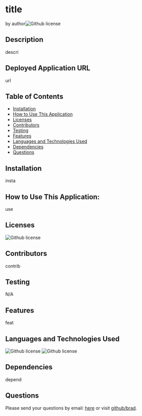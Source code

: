 # title 
  by author![Github license](https://img.shields.io/badge/license-MIT-blue.svg)
## Description
descri
## Deployed Application URL
url
## Table of Contents
* [Installation](#installation)
* [How to Use This Application](#how-to-use-this-application)
* [Licenses](#Licenses)
* [Contributors](#contributors)
* [Testing](#testing)
* [Features](#features)
* [Languages and Technologies Used](#languages-and-technologies-used)
* [Dependencies](#dependencies)
* [Questions](#questions)

## Installation
insta
## How to Use This Application:
use
## Licenses
![Github license](https://img.shields.io/badge/license-MIT-blue.svg)
## Contributors
contrib
## Testing
N/A
## Features
feat
## Languages and Technologies Used
![Github license](https://img.shields.io/badge/Language-HTML-blue.svg)
![Github license](https://img.shields.io/badge/Technology-NodeJs-blue.svg)
## Dependencies
depend
## Questions
Please send your questions by email: [here](mailto:br@gm.com?subject=[GitHub]%20Dev%20Connect) or visit [github/brad](https://github.com/brad).
